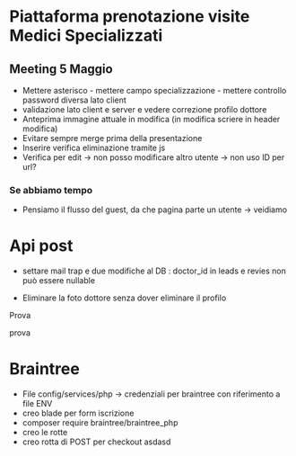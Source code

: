 # Piattaforma prenotazione visite Medici Specializzati

## Meeting 5 Maggio
- Mettere asterisco - mettere campo specializzazione - mettere controllo password diversa lato client
- validazione lato client e server e vedere correzione profilo dottore
- Anteprima immagine attuale in modifica (in modifica scriere in header modifica)
- Evitare sempre merge prima della presentazione
- Inserire verifica eliminazione tramite js
- Verifica per edit -> non posso modificare altro utente -> non uso ID per url?

### Se abbiamo tempo
- Pensiamo il flusso del guest, da che pagina parte un utente -> veidiamo


# Api post
- settare mail trap e due modifiche al DB : doctor_id in leads e revies non può essere nullable

- Eliminare la foto dottore senza dover eliminare il profilo

Prova

prova

# Braintree
- File config/services/php -> credenziali per braintree con riferimento a file ENV 
- creo blade per form iscrizione
- composer require braintree/braintree_php
- creo le rotte
- creo rotta di POST per checkout
asdasd
